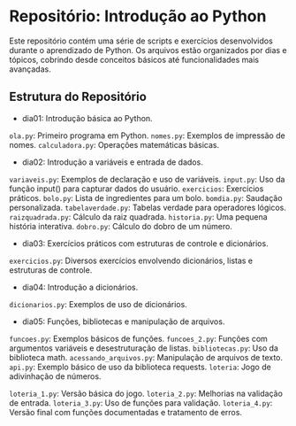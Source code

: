 
# Repositório: Introdução ao Python

Este repositório contém uma série de scripts e exercícios desenvolvidos durante o aprendizado de Python. Os arquivos estão organizados por dias e tópicos, cobrindo desde conceitos básicos até funcionalidades mais avançadas.

## Estrutura do Repositório
- dia01: Introdução básica ao Python.

`ola.py`: Primeiro programa em Python.
`nomes.py`: Exemplos de impressão de nomes.
`calculadora.py`: Operações matemáticas básicas.

- dia02: Introdução a variáveis e entrada de dados.

`variaveis.py`: Exemplos de declaração e uso de variáveis.
`input.py`: Uso da função input() para capturar dados do usuário.
`exercicios`: Exercícios práticos.
`bolo.py`: Lista de ingredientes para um bolo.
`bomdia.py`: Saudação personalizada.
`tabelaverdade.py`: Tabelas verdade para operadores lógicos.
`raizquadrada.py`: Cálculo da raiz quadrada.
`historia.py`: Uma pequena história interativa.
`dobro.py`: Cálculo do dobro de um número.

- dia03: Exercícios práticos com estruturas de controle e dicionários.

`exercicios.py`: Diversos exercícios envolvendo dicionários, listas e estruturas de controle.

- dia04: Introdução a dicionários.

`dicionarios.py`: Exemplos de uso de dicionários.

- dia05: Funções, bibliotecas e manipulação de arquivos.

`funcoes.py`: Exemplos básicos de funções.
`funcoes_2.py`: Funções com argumentos variáveis e desestruturação de listas.
`bibliotecas.py`: Uso da biblioteca math.
`acessando_arquivos.py`: Manipulação de arquivos de texto.
`api.py`: Exemplo básico de uso da biblioteca requests.
`loteria`: Jogo de adivinhação de números.

`loteria_1.py`: Versão básica do jogo.
`loteria_2.py`: Melhorias na validação de entrada.
`loteria_3.py`: Uso de funções para validação.
`loteria_4.py`: Versão final com funções documentadas e tratamento de erros.

